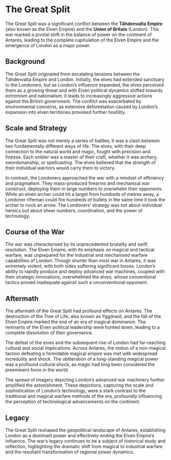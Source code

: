 # The Great Split

The Great Split was a significant conflict between the **Tähdenvalta Empire** (also known as the Elven Empire) and the **Union of Britain** (London). This war marked a pivotal shift in the balance of power on the continent of Antares, leading to the complete capitulation of the Elven Empire and the emergence of London as a major power.

## Background

The Great Split originated from escalating tensions between the Tähdenvalta Empire and London. Initially, the elves had extended sanctuary to the Londoners, but as London’s influence expanded, the elves perceived them as a growing threat and with Elven political dynamics shifted towards extremism and nationalism, it leads to increasingly aggressive actions against the British government. The conflict was exacerbated by environmental concerns, as extensive deforestation caused by London’s expansion into elven territories provoked further hostility.

## Scale and Strategy

The Great Split was not merely a series of battles; it was a clash between two fundamentally different ways of life. The elves, with their deep connection to the natural world and magic, fought with precision and finesse. Each soldier was a master of their craft, whether it was archery, swordsmanship, or spellcasting. The elves believed that the strength of their individual warriors would carry them to victory.

In contrast, the Londoners approached the war with a mindset of efficiency and pragmatism. They mass-produced firearms and mechanical war construct, deploying them in large numbers to overwhelm their opponents. While an elven archer could hit a target from hundreds of metres away, a Londoner rifleman could fire hundreds of bullets in the same time it took the archer to nock an arrow. The Londoners’ strategy was not about individual heroics but about sheer numbers, coordination, and the power of technology.

## Course of the War

The war was characterised by its unprecedented brutality and swift resolution. The Elven Empire, with its emphasis on magical and tactical warfare, was unprepared for the industrial and mechanised warfare capabilities of London. Though shorter than most war in Antares, it was extremely violent, with both sides suffering significant losses. London’s ability to rapidly produce and deploy advanced war machines, coupled with their strategic innovations, overwhelmed the elves, whose conventional tactics proved inadequate against such a unconventional opponent.

## Aftermath

The aftermath of the Great Split had profound effects on Antares. The destruction of the Tree of Life, also known as Yggdrasil, and the fall of the Elven Empire marked the end of an era of magical dominance. The remnants of the Elven political leadership were hunted down, leading to a complete dissolution of their governance.

The defeat of the elves and the subsequent rise of London had far-reaching cultural and social implications. Across Antares, the notion of a non-magical faction defeating a formidable magical empire was met with widespread incredulity and shock. The obliteration of a long-standing magical power was a profound cultural shock, as magic had long been considered the preeminent force in the world.

The spread of imagery depicting London’s advanced war machinery further amplified the astonishment. These depictions, capturing the scale and sophistication of London’s technology, were a stark contrast to the traditional and magical warfare methods of the era, profoundly influencing the perception of technological advancements on the continent.

## Legacy

The Great Split reshaped the geopolitical landscape of Antares, establishing London as a dominant power and effectively ending the Elven Empire’s influence. The war’s legacy continues to be a subject of historical study and reflection, highlighting the dramatic shift from magical to industrial warfare and the resultant transformation of regional power dynamics.